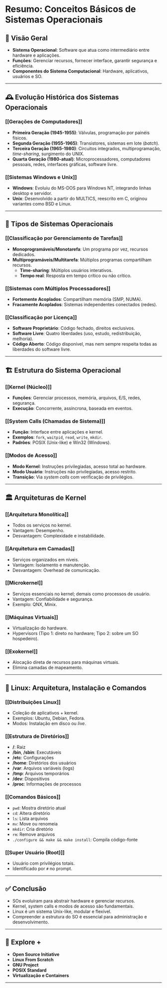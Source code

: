 
# Resumo: Conceitos Básicos de Sistemas Operacionais

## 📌 Visão Geral
- **Sistema Operacional**: Software que atua como intermediário entre hardware e aplicações.
- **Funções**: Gerenciar recursos, fornecer interface, garantir segurança e eficiência.
- **Componentes do Sistema Computacional**: Hardware, aplicativos, usuários e SO.

---

## 🕰️ Evolução Histórica dos Sistemas Operacionais

### [[Gerações de Computadores]]
- **Primeira Geração (1945-1955)**: Válvulas, programação por painéis físicos.
- **Segunda Geração (1955-1965)**: Transistores, sistemas em lote (*batch*).
- **Terceira Geração (1965-1980)**: Circuitos integrados, multiprogramação, *time-sharing*, surgimento do UNIX.
- **Quarta Geração (1980-atual)**: Microprocessadores, computadores pessoais, redes, interfaces gráficas, software livre.

### [[Sistemas Windows e Unix]]
- **Windows**: Evoluiu do MS-DOS para Windows NT, integrando linhas desktop e servidor.
- **Unix**: Desenvolvido a partir do MULTICS, reescrito em C, originou variantes como BSD e Linux.

---

## 🧩 Tipos de Sistemas Operacionais

### [[Classificação por Gerenciamento de Tarefas]]
- **Monoprogramáveis/Monotarefa**: Um programa por vez, recursos dedicados.
- **Multiprogramáveis/Multitarefa**: Múltiplos programas compartilham recursos.
  - **Time-sharing**: Múltiplos usuários interativos.
  - **Tempo real**: Resposta em tempo crítico ou não crítico.

### [[Sistemas com Múltiplos Processadores]]
- **Fortemente Acoplados**: Compartilham memória (SMP, NUMA).
- **Fracamente Acoplados**: Sistemas independentes conectados (redes).

### [[Classificação por Licença]]
- **Software Proprietário**: Código fechado, direitos exclusivos.
- **Software Livre**: Quatro liberdades (uso, estudo, redistribuição, melhoria).
- **Código Aberto**: Código disponível, mas nem sempre respeita todas as liberdades do software livre.

---

## 🏗️ Estrutura do Sistema Operacional

### [[Kernel (Núcleo)]]
- **Funções**: Gerenciar processos, memória, arquivos, E/S, redes, segurança.
- **Execução**: Concorrente, assíncrona, baseada em eventos.

### [[System Calls (Chamadas de Sistema)]]
- **Função**: Interface entre aplicações e kernel.
- **Exemplos**: `fork`, `waitpid`, `read`, `write`, `mkdir`.
- **Padrões**: POSIX (Unix-like) e Win32 (Windows).

### [[Modos de Acesso]]
- **Modo Kernel**: Instruções privilegiadas, acesso total ao hardware.
- **Modo Usuário**: Instruções não privilegiadas, acesso restrito.
- **Transição**: Via *system calls* com verificação de privilégios.

---

## 🏛️ Arquiteturas de Kernel

### [[Arquitetura Monolítica]]
- Todos os serviços no kernel.
- Vantagem: Desempenho.
- Desvantagem: Complexidade e instabilidade.

### [[Arquitetura em Camadas]]
- Serviços organizados em níveis.
- Vantagem: Isolamento e manutenção.
- Desvantagem: Overhead de comunicação.

### [[Microkernel]]
- Serviços essenciais no kernel; demais como processos de usuário.
- Vantagem: Confiabilidade e segurança.
- Exemplo: QNX, Minix.

### [[Máquinas Virtuais]]
- Virtualização do hardware.
- Hypervisors (Tipo 1: direto no hardware; Tipo 2: sobre um SO hospedeiro).

### [[Exokernel]]
- Alocação direta de recursos para máquinas virtuais.
- Elimina camadas de mapeamento.

---

## 🐧 Linux: Arquitetura, Instalação e Comandos

### [[Distribuições Linux]]
- Coleção de aplicativos + kernel.
- Exemplos: Ubuntu, Debian, Fedora.
- Modos: Instalação em disco ou *live*.

### [[Estrutura de Diretórios]]
- **/**: Raiz
- **/bin**, **/sbin**: Executáveis
- **/etc**: Configurações
- **/home**: Diretórios dos usuários
- **/var**: Arquivos variáveis (logs)
- **/tmp**: Arquivos temporários
- **/dev**: Dispositivos
- **/proc**: Informações de processos

### [[Comandos Básicos]]
- `pwd`: Mostra diretório atual
- `cd`: Altera diretório
- `ls`: Lista arquivos
- `mv`: Move ou renomeia
- `mkdir`: Cria diretório
- `rm`: Remove arquivos
- `./configure && make && make install`: Compila código-fonte

### [[Super Usuário (Root)]]
- Usuário com privilégios totais.
- Identificado por `#` no prompt.

---

## ✅ Conclusão
- SOs evoluíram para abstrair hardware e gerenciar recursos.
- Kernel, system calls e modos de acesso são fundamentais.
- Linux é um sistema Unix-like, modular e flexível.
- Compreender a estrutura do SO é essencial para administração e desenvolvimento.

---

## 🔗 Explore +
- **Open Source Initiative**
- **Linux From Scratch**
- **GNU Project**
- **POSIX Standard**
- **Virtualização e Containers**

---
